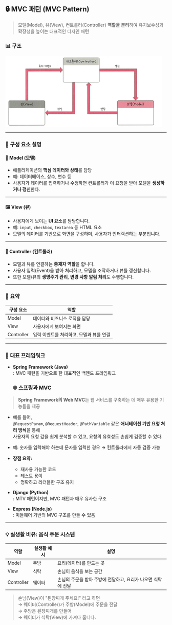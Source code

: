 ## 🔒 MVC 패턴 (MVC Pattern)

> 모델(Model), 뷰(View), 컨트롤러(Controller)
> **역할을 분리**하여 유지보수성과 확장성을 높이는 대표적인 디자인 패턴


### 📊 구조

![MVC 구조](image.png)

---

### 🧩 구성 요소 설명

#### 📁 Model (모델)
- 애플리케이션의 **핵심 데이터와 상태**를 담당
- 예: 데이터베이스, 상수, 변수 등
- 사용자가 데이터를 입력하거나 수정하면 컨트롤러가 이 요청을 받아 모델을 **생성하거나 갱신**한다.

---

#### 🖼️ View (뷰)
- 사용자에게 보이는 **UI 요소**를 담당합니다.
- 예: `input`, `checkbox`, `textarea` 등 HTML 요소
- 모델의 데이터를 기반으로 화면을 구성하며, 사용자가 인터랙션하는 부분입니다.

---

#### 🧠 Controller (컨트롤러)
- 모델과 뷰를 연결하는 **중재자 역할**을 합니다.
- 사용자 입력(Event)을 받아 처리하고, 모델을 조작하거나 뷰를 갱신합니다.
- 또한 모델/뷰의 **생명주기 관리**, **변경 사항 알림 처리**도 수행합니다.


---

### 🎯 요약

| 구성 요소 | 역할 |
|-----------|------|
| Model | 데이터와 비즈니스 로직을 담당 |
| View | 사용자에게 보여지는 화면 |
| Controller | 입력 이벤트를 처리하고, 모델과 뷰를 연결 |

---

### 🚀 대표 프레임워크

- **Spring Framework (Java)**  
  : MVC 패턴을 기반으로 한 대표적인 백엔드 프레임워크

  ### 🌐 스프링과 MVC

> **Spring Framework의 Web MVC**는 웹 서비스를 구축하는 데 매우 유용한 기능들을 제공

- 예를 들어,  
  `@RequestParam`, `@RequestHeader`, `@PathVariable` 같은 **애너테이션 기반 요청 처리 방식**을 통해  
  사용자의 요청 값을 쉽게 분석할 수 있고, 요청의 유효성도 손쉽게 검증할 수 있다.

- 예: 숫자를 입력해야 하는데 문자를 입력한 경우 → 컨트롤러에서 자동 검증 가능

- **장점 요약:**
  - 재사용 가능한 코드
  - 테스트 용이
  - 명확하고 리더블한 구조 유지




- **Django (Python)**  
  : MTV 패턴이지만, MVC 패턴과 매우 유사한 구조

- **Express (Node.js)**  
  : 미들웨어 기반의 MVC 구조를 만들 수 있음

---

### 💡 실생활 비유: **음식 주문 시스템**

| 역할 | 실생활 예시 | 설명 |
|------|--------------|------|
| Model | 주방 | 요리(데이터)를 만드는 곳 |
| View | 식탁 | 손님이 음식을 보는 공간 |
| Controller | 웨이터 | 손님의 주문을 받아 주방에 전달하고, 요리가 나오면 식탁에 전달 |

> 손님(View)이 "된장찌개 주세요!" 라고 하면  
> → 웨이터(Controller)가 주방(Model)에 주문을 전달  
> → 주방은 된장찌개를 만들어  
> → 웨이터가 식탁(View)에 가져다 줍니다.
